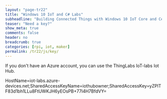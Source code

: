 ```yaml
---
layout: "page-tr22"
title: "Windows 10 IoT and C# Labs"
subheadline: "Building Connected Things with Windows 10 IoT Core and C#"
teaser: "Need a key?"
show_meta: true
comments: false
header: no
breadcrumb: true
categories: [rpi, iot, maker]
permalink: /tr22/js/key/
---
```


If you don't have an Azure account, you can use the ThingLabs IoT-labs Iot Hub.

HostName=iot-labs.azure-devices.net;SharedAccessKeyName=iothubowner;SharedAccessKey=yZPlTF83d1bh1LLu8FtUWKJH6yEOsPB+77l4H7BfdVY=

